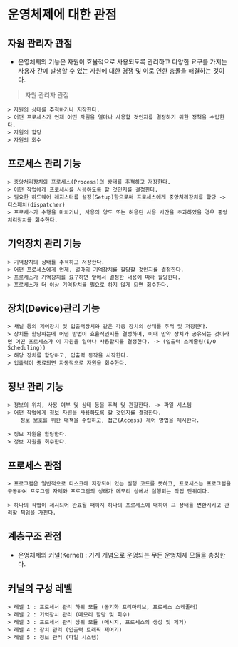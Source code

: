 # 운영체제에 대한 관점 

## 자원 관리자 관점

- 운영체제의 기능은 자원이 효율적으로 사용되도록 관리하고 다양한 요구를 가지는 사용자 간에 발생할 수 있는 자원에 대한 경쟁 및 이로 인한 충돌을 해결하는 것이다.

> 자원 관리자 관점

    > 자원의 상태를 추적하거나 저장한다.
    > 어떤 프로세스가 언제 어떤 자원을 얼마나 사용할 것인지를 결정하기 위한 정책을 수립한다.
    > 자원의 할당
    > 자원의 회수



## 프로세스 관리 기능

    > 중앙처리장치와 프로세스(Process)의 상태를 추적하고 저장한다.
    > 어떤 작업에게 프로세서를 사용하도록 할 것인지를 결정한다.
    > 필요한 하드웨어 레지스터를 설정(Setup)함으로써 프로세스에게 중앙처리장치를 할당 -> 디스패처(dispatcher)
    > 프로세스가 수행을 마치거나, 사용의 양도 또는 허용된 사용 시간을 초과하였을 경우 중앙처리장치를 회수한다.



## 기억장치 관리 기능

    > 기억장치의 상태를 추적하고 저장한다.
    > 어떤 프로세스에게 언제, 얼마의 기억장치를 할당할 것인지를 결정한다.
    > 프로세스가 기억장치를 요구하면 앞에서 결정한 내용에 따라 할당한다.
    > 프로세스가 더 이상 기억장치를 필요로 하지 않게 되면 회수한다.



## 장치(Device)관리 기능

    > 채널 등의 제어장치 및 입출력장치와 같은 각종 장치의 상태를 추적 및 저장한다.
    > 장치를 할당하는데 어떤 방법이 효율적인지를 결정하며, 이때 만약 장치가 공유되는 것이라면 어떤 프로세스가 이 자원을 얼마나 사용할지를 결정한다. -> (입출력 스케줄링(I/O Scheduling))
    > 해당 장치를 할당하고, 입출력 동작을 시작한다.
    > 입출력이 종료되면 자동적으로 자원을 회수한다.


## 정보 관리 기능

    > 정보의 위치, 사용 여부 및 상태 등을 추적 및 관찰한다. -> 파일 시스템
    > 어떤 작업에게 정보 자원을 사용하도록 할 것인지를 결정한다.
        정보 보호를 위한 대책을 수립하고, 접근(Access) 제어 방법을 제시한다.

    > 정보 자원을 할당한다.
    > 정보 자원을 회수한다.


## 프로세스 관점

    > 프로그램은 일반적으로 디스크에 저장되어 있는 실행 코드를 뜻하고, 프로세스는 프로그램을 구동하여 프로그램 자체와 프로그램의 상태가 메모리 상에서 실행되는 작업 단위이다.

    > 하나의 작업이 제시되어 완료될 때까지 하나의 프로세스에 대하여 그 상태를 변환시키고 관리할 책임을 가진다.



## 계층구조 관점

- 운영체제의 커널(Kernel) : 기계 개념으로 운영되는 무든 운영체제 모듈을 총칭한다.



## 커널의 구성 레벨

    > 레벨 1 : 프로세서 관리 하위 모듈 (동기화 프리마티브, 프로세스 스케줄러)
    > 레벨 2 : 기억장치 관리 (메모리 할당 및 회수)
    > 레벨 3 : 프로세서 관리 상위 모듈 (메시지, 프로세스의 생성 및 제거)
    > 레벨 4 : 장치 관리 (입출력 트래픽 제어기)
    > 레벨 5 : 정보 관리 (파일 시스템) 